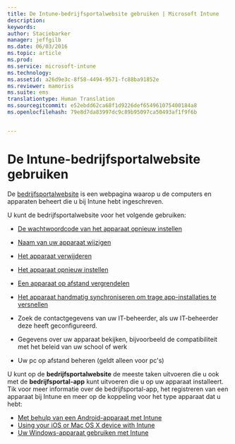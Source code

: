 ```yaml
---
title: De Intune-bedrijfsportalwebsite gebruiken | Microsoft Intune
description: 
keywords: 
author: Staciebarker
manager: jeffgilb
ms.date: 06/03/2016
ms.topic: article
ms.prod: 
ms.service: microsoft-intune
ms.technology: 
ms.assetid: a26d9e3c-8f58-4494-9571-fc88ba91852e
ms.reviewer: mamoriss
ms.suite: ems
translationtype: Human Translation
ms.sourcegitcommit: e52ebdd62ca68f1d9226def654961075400184a8
ms.openlocfilehash: 79e8d7da83997dc9c89b95097ca50493af1f9f6b


---
```


# De Intune-bedrijfsportalwebsite gebruiken
De [bedrijfsportalwebsite](http://portal.manage.microsoft.com) is een webpagina waarop u de computers en apparaten beheert die u bij Intune hebt ingeschreven.

U kunt de bedrijfsportalwebsite voor het volgende gebruiken:

-   [De wachtwoordcode van het apparaat opnieuw instellen](reset-your-passcode-cpwebsite.md)

-   [Naam van uw apparaat wijzigen](rename-your-device-cpwebsite.md)

-   [Het apparaat verwijderen](remove-your-device-cpwebsite.md)

-   [Het apparaat opnieuw instellen](reset-your-device-cpwebsite.md)

-   [Een apparaat op afstand vergrendelen](remote-lock-your-device-cpwebsite.md)

-   [Het apparaat handmatig synchroniseren om trage app-installaties te versnellen](sync-your-device-manually-cpwebsite.md)

-   Zoek de contactgegevens van uw IT-beheerder, als uw IT-beheerder deze heeft geconfigureerd. 

-   Gegevens over uw apparaat bekijken, bijvoorbeeld de compatibiliteit met het beleid van uw school of werk

-   Uw pc op afstand beheren (geldt alleen voor pc's)

U kunt op de **bedrijfsportalwebsite** de meeste taken uitvoeren die u ook met de **bedrijfsportal-app** kunt uitvoeren die u op uw apparaat installeert. Tik voor meer informatie over de bedrijfsportal-app, het registreren van een apparaat bij Intune en meer op de koppeling voor het type apparaat dat u hebt:

- [Met behulp van een Android-apparaat met Intune](using-your-android-device-with-intune.md)
- [Using your iOS or Mac OS X device with Intune](using-your-ios-or-mac-os-x-device-with-intune.md)
- [Uw Windows-apparaat gebruiken met Intune](using-your-windows-device-with-intune.md)



<!--HONumber=Jun16_HO4-->


